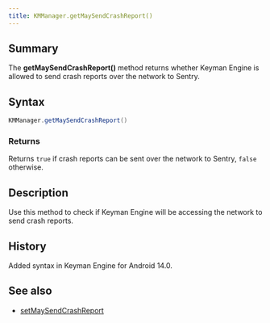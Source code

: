 ```yaml
---
title: KMManager.getMaySendCrashReport()
---
```


## Summary
The **getMaySendCrashReport()** method returns whether Keyman Engine is allowed to send crash reports over the network to Sentry.

## Syntax
```java
KMManager.getMaySendCrashReport()
```

### Returns
Returns `true` if crash reports can be sent over the network to Sentry, `false` otherwise.

## Description
Use this method to check if Keyman Engine will be accessing the network to send crash reports.

## History
Added syntax in Keyman Engine for Android 14.0.

## See also
* [setMaySendCrashReport](setMaySendCrashReport)
